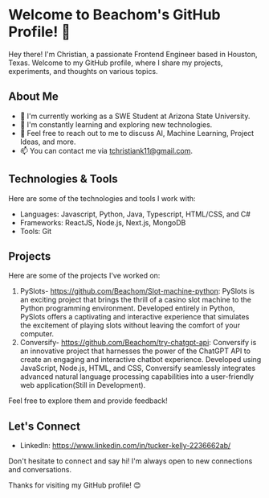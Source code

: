 # Welcome to Beachom's GitHub Profile! 👋

Hey there! I'm Christian, a passionate Frontend Engineer based in Houston, Texas. Welcome to my GitHub profile, where I share my projects, experiments, and thoughts on various topics.

## About Me

- 💼 I'm currently working as a SWE Student at Arizona State University.
- 🌱 I'm constantly learning and exploring new technologies.
- 💬 Feel free to reach out to me to discuss AI, Machine Learning, Project Ideas, and more.
- 📫 You can contact me via tchristiank11@gmail.com.

## Technologies & Tools

Here are some of the technologies and tools I work with:

- Languages: Javascript, Python, Java, Typescript, HTML/CSS, and C#
- Frameworks: ReactJS, Node.js, Next.js, MongoDB
- Tools: Git

## Projects

Here are some of the projects I've worked on:

1. PySlots- https://github.com/Beachom/Slot-machine-python: PySlots is an exciting project that brings the thrill of a casino slot machine to the Python programming 
environment. Developed entirely in Python, PySlots offers a captivating and interactive experience that 
simulates the excitement of playing slots without leaving the comfort of your computer. 
2. Conversify- https://github.com/Beachom/try-chatgpt-api: Conversify is an innovative project that harnesses the power of the ChatGPT API to create an engaging and 
interactive chatbot experience. Developed using JavaScript, Node.js, HTML, and CSS, Conversify seamlessly 
integrates advanced natural language processing capabilities into a user-friendly web application(Still in Development).

Feel free to explore them and provide feedback!

## Let's Connect

- LinkedIn: https://www.linkedin.com/in/tucker-kelly-2236662ab/

Don't hesitate to connect and say hi! I'm always open to new connections and conversations.

Thanks for visiting my GitHub profile! 😊
